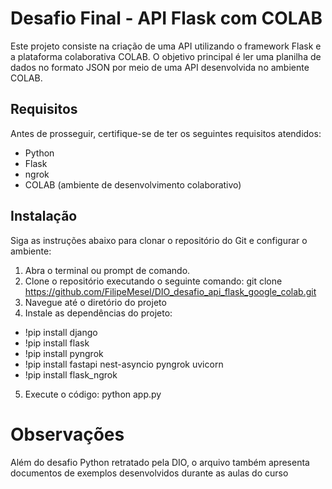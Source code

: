 # Desafio Final - API Flask com COLAB

Este projeto consiste na criação de uma API utilizando o framework Flask e a plataforma colaborativa COLAB. O objetivo principal é ler uma planilha de dados no formato JSON por meio de uma API desenvolvida no ambiente COLAB.

## Requisitos

Antes de prosseguir, certifique-se de ter os seguintes requisitos atendidos:

- Python
- Flask
- ngrok
- COLAB (ambiente de desenvolvimento colaborativo)

## Instalação

Siga as instruções abaixo para clonar o repositório do Git e configurar o ambiente:

1. Abra o terminal ou prompt de comando.
2. Clone o repositório executando o seguinte comando: git clone https://github.com/FilipeMesel/DIO_desafio_api_flask_google_colab.git
3. Navegue até o diretório do projeto
4. Instale as dependências do projeto:
- !pip install django
- !pip install flask
- !pip install pyngrok
- !pip install fastapi nest-asyncio pyngrok uvicorn
- !pip install flask_ngrok
5. Execute o código: python app.py

# Observações
Além do desafio Python retratado pela DIO, o arquivo também apresenta documentos de exemplos desenvolvidos durante as aulas do curso
   


